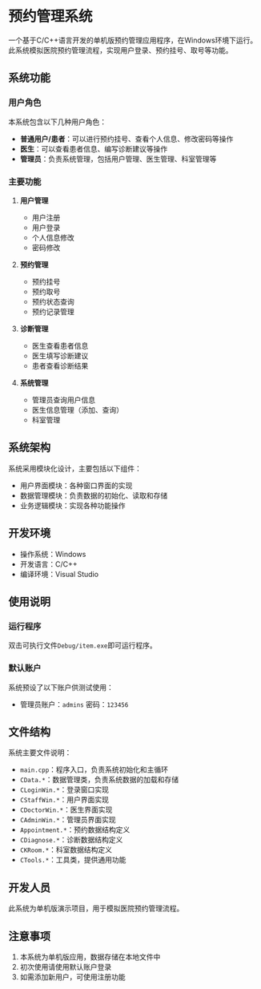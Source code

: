 # 预约管理系统

一个基于C/C++语言开发的单机版预约管理应用程序，在Windows环境下运行。此系统模拟医院预约管理流程，实现用户登录、预约挂号、取号等功能。

## 系统功能

### 用户角色

本系统包含以下几种用户角色：
- **普通用户/患者**：可以进行预约挂号、查看个人信息、修改密码等操作
- **医生**：可以查看患者信息、编写诊断建议等操作
- **管理员**：负责系统管理，包括用户管理、医生管理、科室管理等

### 主要功能

1. **用户管理**
   - 用户注册
   - 用户登录
   - 个人信息修改
   - 密码修改

2. **预约管理**
   - 预约挂号
   - 预约取号
   - 预约状态查询
   - 预约记录管理

3. **诊断管理**
   - 医生查看患者信息
   - 医生填写诊断建议
   - 患者查看诊断结果

4. **系统管理**
   - 管理员查询用户信息
   - 医生信息管理（添加、查询）
   - 科室管理

## 系统架构

系统采用模块化设计，主要包括以下组件：
- 用户界面模块：各种窗口界面的实现
- 数据管理模块：负责数据的初始化、读取和存储
- 业务逻辑模块：实现各种功能操作

## 开发环境

- 操作系统：Windows
- 开发语言：C/C++
- 编译环境：Visual Studio

## 使用说明

### 运行程序

双击可执行文件`Debug/item.exe`即可运行程序。

### 默认账户

系统预设了以下账户供测试使用：
- 管理员账户：`admins` 密码：`123456`

## 文件结构

系统主要文件说明：
- `main.cpp`：程序入口，负责系统初始化和主循环
- `CData.*`：数据管理类，负责系统数据的加载和存储
- `CLoginWin.*`：登录窗口实现
- `CStaffWin.*`：用户界面实现
- `CDoctorWin.*`：医生界面实现
- `CAdminWin.*`：管理员界面实现
- `Appointment.*`：预约数据结构定义
- `CDiagnose.*`：诊断数据结构定义
- `CKRoom.*`：科室数据结构定义
- `CTools.*`：工具类，提供通用功能

## 开发人员

此系统为单机版演示项目，用于模拟医院预约管理流程。

## 注意事项

1. 本系统为单机版应用，数据存储在本地文件中
2. 初次使用请使用默认账户登录
3. 如需添加新用户，可使用注册功能 
